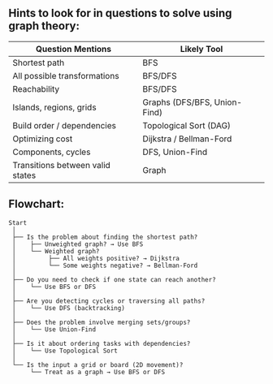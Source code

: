 ## Hints to look for in questions to solve using graph theory:

| Question Mentions | Likely Tool |
| ---------------- | ------------ |
Shortest path | BFS
All possible transformations | BFS/DFS
Reachability| BFS/DFS
Islands, regions, grids | Graphs (DFS/BFS, Union-Find)
Build order / dependencies | Topological Sort (DAG)
Optimizing cost | Dijkstra / Bellman-Ford
Components, cycles | DFS, Union-Find
Transitions between valid states  | Graph


## Flowchart:
```
Start
 │
 ├── Is the problem about finding the shortest path?
 │    ├── Unweighted graph? → Use BFS
 │    └── Weighted graph?
 │         ├── All weights positive? → Dijkstra
 │         └── Some weights negative? → Bellman-Ford
 │
 ├── Do you need to check if one state can reach another?
 │    └── Use BFS or DFS
 │
 ├── Are you detecting cycles or traversing all paths?
 │    └── Use DFS (backtracking)
 │
 ├── Does the problem involve merging sets/groups?
 │    └── Use Union-Find
 │
 ├── Is it about ordering tasks with dependencies?
 │    └── Use Topological Sort
 │
 └── Is the input a grid or board (2D movement)?
      └── Treat as a graph → Use BFS or DFS

```